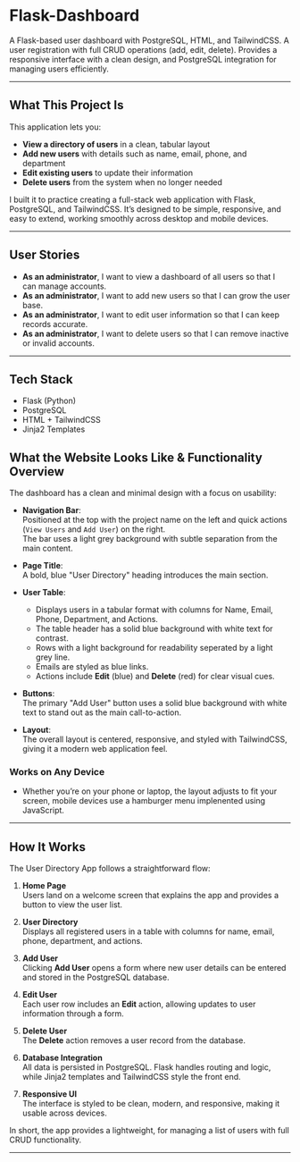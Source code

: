 # Flask-Dashboard
A Flask-based user dashboard with PostgreSQL, HTML, and TailwindCSS. A user registration with full CRUD operations (add, edit, delete). Provides a responsive interface with a clean design, and PostgreSQL integration for managing users efficiently.

---

## What This Project Is

This application lets you:
- **View a directory of users** in a clean, tabular layout  
- **Add new users** with details such as name, email, phone, and department  
- **Edit existing users** to update their information  
- **Delete users** from the system when no longer needed  

I built it to practice creating a full-stack web application with Flask, PostgreSQL, and TailwindCSS. It’s designed to be simple, responsive, and easy to extend, working smoothly across desktop and mobile devices.

---

## User Stories
- **As an administrator**, I want to view a dashboard of all users so that I can manage accounts.  
- **As an administrator**, I want to add new users so that I can grow the user base.  
- **As an administrator**, I want to edit user information so that I can keep records accurate.  
- **As an administrator**, I want to delete users so that I can remove inactive or invalid accounts.

---

## Tech Stack
- Flask (Python)  
- PostgreSQL  
- HTML + TailwindCSS  
- Jinja2 Templates  

## What the Website Looks Like & Functionality Overview

The dashboard has a clean and minimal design with a focus on usability:

- **Navigation Bar**:  
  Positioned at the top with the project name on the left and quick actions (`View Users` and `Add User`) on the right.  
  The bar uses a light grey background with subtle separation from the main content.

- **Page Title**:  
  A bold, blue "User Directory" heading introduces the main section.

- **User Table**:  
  - Displays users in a tabular format with columns for Name, Email, Phone, Department, and Actions.  
  - The table header has a solid blue background with white text for contrast.  
  - Rows with a light background for readability seperated by a light grey line.  
  - Emails are styled as blue links.  
  - Actions include **Edit** (blue) and **Delete** (red) for clear visual cues.

- **Buttons**:  
  The primary "Add User" button uses a solid blue background with white text to stand out as the main call-to-action.

- **Layout**:  
  The overall layout is centered, responsive, and styled with TailwindCSS, giving it a modern web application feel.

### Works on Any Device
- Whether you’re on your phone or laptop, the layout adjusts to fit your screen, mobile devices use a hamburger menu implenented using JavaScript.

---

## How It Works

The User Directory App follows a straightforward flow:

1. **Home Page**  
   Users land on a welcome screen that explains the app and provides a button to view the user list.

2. **User Directory**  
   Displays all registered users in a table with columns for name, email, phone, department, and actions.

3. **Add User**  
   Clicking **Add User** opens a form where new user details can be entered and stored in the PostgreSQL database.

4. **Edit User**  
   Each user row includes an **Edit** action, allowing updates to user information through a form.

5. **Delete User**  
   The **Delete** action removes a user record from the database.

6. **Database Integration**  
   All data is persisted in PostgreSQL. Flask handles routing and logic, while Jinja2 templates and TailwindCSS style the front end.

7. **Responsive UI**  
   The interface is styled to be clean, modern, and responsive, making it usable across devices.

In short, the app provides a lightweight, for managing a list of users with full CRUD functionality.

---